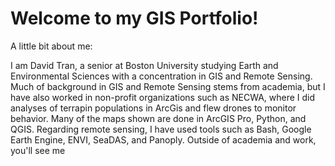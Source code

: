 # Welcome to my GIS Portfolio!
A little bit about me: 

I am David Tran, a senior at Boston University studying Earth and Environmental Sciences with a concentration in GIS and Remote Sensing. Much of background in GIS and Remote Sensing
stems from academia, but I have also worked in non-profit organizations such as NECWA, where I did analyses of terrapin populations in ArcGis and flew drones to monitor behavior. 
Many of the maps shown are done in ArcGIS Pro, Python, and QGIS. Regarding remote sensing, I have used tools such as Bash, Google Earth Engine, ENVI, SeaDAS, and Panoply. Outside of academia 
and work, you'll see me
